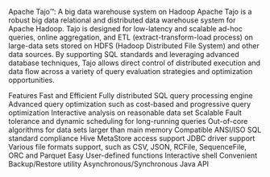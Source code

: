 Apache Tajo™: A big data warehouse system on Hadoop
Apache Tajo is a robust big data relational and distributed data warehouse system for Apache Hadoop. Tajo is designed for low-latency and scalable ad-hoc queries, online aggregation, and ETL (extract-transform-load process) on large-data sets stored on HDFS (Hadoop Distributed File System) and other data sources. By supporting SQL standards and leveraging advanced database techniques, Tajo allows direct control of distributed execution and data flow across a variety of query evaluation strategies and optimization opportunities.

Features
Fast and Efficient
Fully distributed SQL query processing engine
Advanced query optimization such as cost-based and progressive query optimization
Interactive analysis on reasonable data set
Scalable
Fault tolerance and dynamic scheduling for long-running queries
Out-of-core algorithms for data sets larger than main memory
Compatible
ANSI/ISO SQL standard compliance
Hive MetaStore access support
JDBC driver support
Various file formats support, such as CSV, JSON, RCFile, SequenceFile, ORC and Parquet
Easy
User-defined functions
Interactive shell
Convenient Backup/Restore utility
Asynchronous/Synchronous Java API
